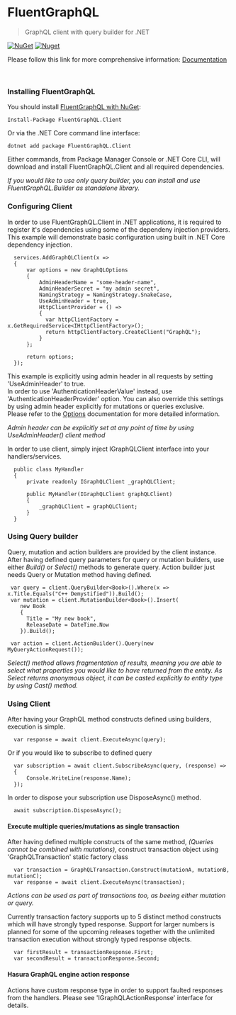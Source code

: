 # FluentGraphQL
> GraphQL client with query builder for .NET

[![NuGet](https://img.shields.io/nuget/v/FluentGraphQL.Client)](https://www.nuget.org/packages/FluentGraphQL.Client)
[![Nuget](https://img.shields.io/nuget/dt/FluentGraphQL.Client)](https://www.nuget.org/packages/FluentGraphQL.Client)

Please follow this link for more comprehensive information: [Documentation](https://github.com/mmaderic/FluentGraphQL/tree/master/Documentation)

<br />

### Installing FluentGraphQL

You should install [FluentGraphQL with NuGet](https://www.nuget.org/packages/FluentGraphQL.Client):

    Install-Package FluentGraphQL.Client
    
Or via the .NET Core command line interface:

    dotnet add package FluentGraphQL.Client

Either commands, from Package Manager Console or .NET Core CLI, will download and install FluentGraphQL.Client and all required dependencies.

*If you would like to use only query builder, you can install and use FluentGraphQL.Builder as standalone library.*

### Configuring Client

In order to use FluentGraphQL.Client in .NET applications, it is required to register it's dependencies using some of the dependeny injection providers.
This example will demonstrate basic configuration using built in .NET Core dependency injection. 

```
  services.AddGraphQLClient(x =>
  {
      var options = new GraphQLOptions
      {
          AdminHeaderName = "some-header-name",
          AdminHeaderSecret = "my admin secret",
          NamingStrategy = NamingStrategy.SnakeCase,
          UseAdminHeader = true,                    
          HttpClientProvider = () =>
          {
            var httpClientFactory = x.GetRequiredService<IHttpClientFactory>();
            return httpClientFactory.CreateClient("GraphQL");
          }
      };

      return options;
  });

```
This example is explicitly using admin header in all requests by setting 'UseAdminHeader' to true. \
In order to use 'AuthenticationHeaderValue' instead, use 'AuthenticationHeaderProvider' option. You can also override this settings by using admin header explicitly for mutations or queries exclusive. \
Please refer to the [Options](https://github.com/mmaderic/FluentGraphQL/blob/master/Documentation/02.options.md) documentation for more detailed information.

*Admin header can be explicitly set at any point of time by using UseAdminHeader() client method*

In order to use client, simply inject IGraphQLClient interface into your handlers/services.

```
  public class MyHandler
  {
      private readonly IGraphQLClient _graphQLClient;

      public MyHandler(IGraphQLClient graphQLClient)
      {
          _graphQLClient = graphQLClient;
      }
  }
```

### Using Query builder

Query, mutation and action builders are provided by the client instance. After having defined query parameters for query or mutation builders, use either *Build()* or *Select()* methods to generate query. Action builder just needs Query or Mutation method having defined.

```
 var query = client.QueryBuilder<Book>().Where(x => x.Title.Equals("C++ Demystified")).Build();
 var mutation = client.MutationBuilder<Book>().Insert(
    new Book
    {
      Title = "My new book",
      ReleaseDate = DateTime.Now
    }).Build();
    
 var action = client.ActionBuilder().Query(new MyQueryActionRequest());

```

*Select() method allows fragmentation of results, meaning you are able to select what properties you would like to have returned from the entity. As Select returns anonymous object, it can be casted explicitly to entity type by using Cast() method.*

### Using Client

After having your GraphQL method constructs defined using builders, execution is simple.

```
  var response = await client.ExecuteAsync(query);
```

Or if you would like to subscribe to defined query

```
  var subscription = await client.SubscribeAsync(query, (response) =>
  {
      Console.WriteLine(response.Name);
  });
```

In order to dispose your subscription use DisposeAsync() method.

```
  await subscription.DisposeAsync(); 
```

#### Execute multiple queries/mutations as single transaction

After having defined multiple constructs of the same method, *(Queries cannot be combined with mutations)*, construct transaction object using 'GraphQLTransaction' static factory class

```
  var transaction = GraphQLTransaction.Construct(mutationA, mutationB, mutationC);
  var response = await client.ExecuteAsync(transaction);
```
*Actions can be used as part of transactions too, as beeing either mutation or query.*

Currently transaction factory supports up to 5 distinct method constructs which will have strongly typed response. Support for larger numbers is planned for some of the upcoming releases together with the unlimited transaction execution without strongly typed response objects.

```
  var firstResult = transactionResponse.First;
  var secondResult = transactionResponse.Second;
```

#### Hasura GraphQL engine action response

Actions have custom response type in order to support faulted responses from the handlers. Please see 'IGraphQLActionResponse' interface for details.



